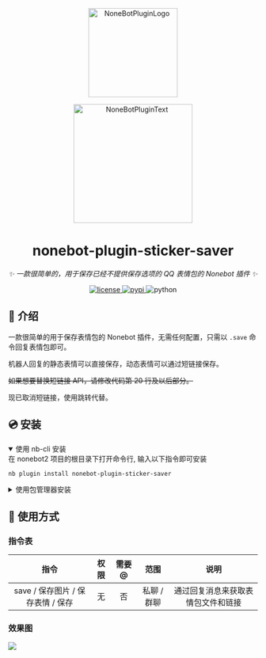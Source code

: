 <div align="center">
  <a href="https://v2.nonebot.dev/store"><img src="https://github.com/A-kirami/nonebot-plugin-template/blob/resources/nbp_logo.png" width="180" height="180" alt="NoneBotPluginLogo"></a>
  <br>
  <p><img src="https://github.com/A-kirami/nonebot-plugin-template/blob/resources/NoneBotPlugin.svg" width="240" alt="NoneBotPluginText"></p>
</div>

<div align="center">

# nonebot-plugin-sticker-saver

_✨ 一款很简单的，用于保存已经不提供保存选项的 QQ 表情包的 Nonebot 插件 ✨_


<a href="./LICENSE">
    <img src="https://img.shields.io/github/license/colasama/nonebot-plugin-sticker-saver.svg" alt="license">
</a>
<a href="https://pypi.python.org/pypi/nonebot-plugin-sticker-saver">
    <img src="https://img.shields.io/pypi/v/nonebot-plugin-sticker-saver.svg" alt="pypi">
</a>
<img src="https://img.shields.io/badge/python-3.8+-blue.svg" alt="python">

</div>

## 📖 介绍

一款很简单的用于保存表情包的 Nonebot 插件，无需任何配置，只需以 `.save` 命令回复表情包即可。

机器人回复的静态表情可以直接保存，动态表情可以通过短链接保存。

~~如果想要替换短链接 API，请修改代码第 20 行及以后部分。~~

现已取消短链接，使用跳转代替。

## 💿 安装

<details open>
<summary>使用 nb-cli 安装</summary>
在 nonebot2 项目的根目录下打开命令行, 输入以下指令即可安装

    nb plugin install nonebot-plugin-sticker-saver

</details>

<details>
<summary>使用包管理器安装</summary>
在 nonebot2 项目的插件目录下, 打开命令行, 根据你使用的包管理器, 输入相应的安装命令

<details>
<summary>pip</summary>

    pip install nonebot-plugin-sticker-saver
</details>
<details>
<summary>pdm</summary>

    pdm add nonebot-plugin-sticker-saver
</details>
<details>
<summary>poetry</summary>

    poetry add nonebot-plugin-sticker-saver
</details>
<details>
<summary>conda</summary>

    conda install nonebot-plugin-sticker-saver
</details>

打开 nonebot2 项目根目录下的 `pyproject.toml` 文件, 在 `[tool.nonebot]` 部分追加写入

    plugins = ["nonebot_plugin_sticker_saver"]

</details>

## 🎉 使用方式
### 指令表
| 指令 | 权限 | 需要@ | 范围 | 说明 |
|:-----:|:----:|:----:|:----:|:----:|
| save / 保存图片 / 保存表情 / 保存 | 无 | 否 | 私聊 / 群聊 | 通过回复消息来获取表情包文件和链接 |
### 效果图
![](./assets/sample.jpg)
